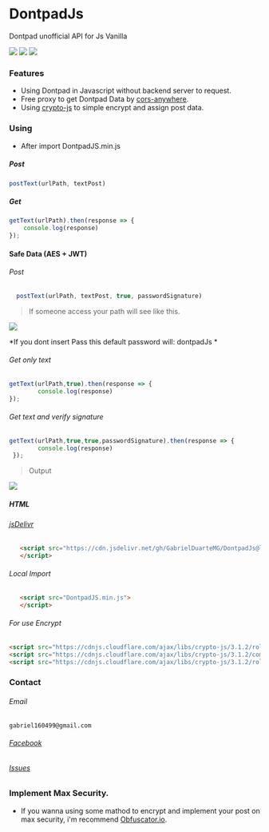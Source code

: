 # DontpadJs
Dontpad unofficial API for Js Vanilla

![](https://img.shields.io/github/stars/GabrielDuarteMG/DontpadJs.svg) ![](https://img.shields.io/github/forks/GabrielDuarteMG/DontpadJs.svg) ![](https://img.shields.io/github/issues/GabrielDuarteMG/DontpadJs.svg) 
### Features
- Using Dontpad in Javascript without backend server to request.
- Free proxy to get Dontpad Data by [cors-anywhere]( https://cors-anywhere.herokuapp.com/).
- Using [crypto-js](https://github.com/brix/crypto-js) to simple encrypt and assign post data.
### Using
- After import DontpadJS.min.js 

##### Post

```javascript
postText(urlPath, textPost)

```

##### Get

```javascript
getText(urlPath).then(response => {
    console.log(response)
});

```
#### Safe Data (AES + JWT)

###### Post
```javascript
  postText(urlPath, textPost, true, passwordSignature)

```
> If someone access your path will see like this.

![](https://i.snipboard.io/3OiMFH.jpg)

*If you dont insert Pass this default password will: dontpadJs *
###### Get only text
```javascript
getText(urlPath,true).then(response => {
        console.log(response)
});

```
###### Get text and verify signature
```javascript
getText(urlPath,true,true,passwordSignature).then(response => {
        console.log(response)
 });

```
> Output 

![](https://i.snipboard.io/bdK0Vr.jpg)
##### HTML
###### [jsDelivr](https://cdn.jsdelivr.net/gh/GabrielDuarteMG/DontpadJs/)   
```html
   <script src="https://cdn.jsdelivr.net/gh/GabrielDuarteMG/DontpadJs@latest/DontpadJS.min.js">
   </script>
```
###### Local Import
```html
   <script src="DontpadJS.min.js">
   </script>
```

###### For use Encrypt

```html
<script src="https://cdnjs.cloudflare.com/ajax/libs/crypto-js/3.1.2/rollups/hmac-sha256.js"></script>
<script src="https://cdnjs.cloudflare.com/ajax/libs/crypto-js/3.1.2/components/enc-base64-min.js"></script>
<script src="https://cdnjs.cloudflare.com/ajax/libs/crypto-js/3.1.2/rollups/aes.js"></script>
```
### Contact

###### Email
`gabriel160499@gmail.com`
###### [Facebook](https://www.facebook.com/Gabriields18) 
###### [Issues](https://github.com/GabrielDuarteMG/DontpadJs/issues) 


### Implement Max Security.

- If you wanna using some mathod to encrypt and implement your post on max security, i'm recommend [Obfuscator.io](https://obfuscator.io/).

